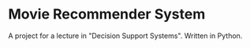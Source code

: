 # Movie Recommender System
A project for a lecture in "Decision Support Systems". Written in Python.
